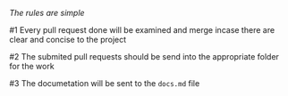 *The rules are simple*

#1
Every pull request done will be examined and merge incase there are clear and concise to the project

#2
The submited pull requests should be send into the appropriate folder for the work

#3
The documetation will be sent to the `docs.md` file 
